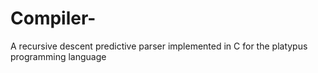 # Compiler-
A recursive descent predictive parser implemented in C for the platypus programming language

